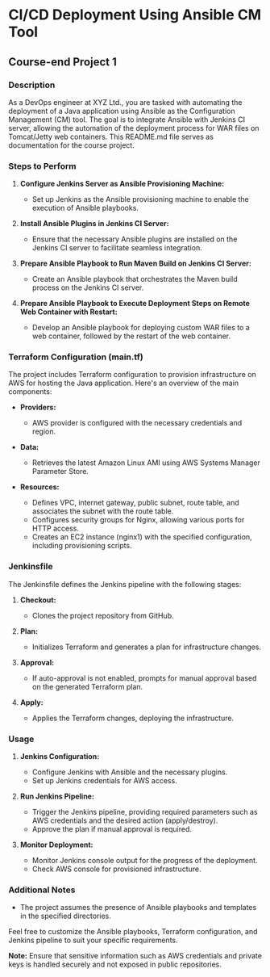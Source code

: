 # CI/CD Deployment Using Ansible CM Tool

## Course-end Project 1

### Description

As a DevOps engineer at XYZ Ltd., you are tasked with automating the deployment of a Java application using Ansible as the Configuration Management (CM) tool. The goal is to integrate Ansible with Jenkins CI server, allowing the automation of the deployment process for WAR files on Tomcat/Jetty web containers. This README.md file serves as documentation for the course project.

### Steps to Perform

1. **Configure Jenkins Server as Ansible Provisioning Machine:**
   - Set up Jenkins as the Ansible provisioning machine to enable the execution of Ansible playbooks.

2. **Install Ansible Plugins in Jenkins CI Server:**
   - Ensure that the necessary Ansible plugins are installed on the Jenkins CI server to facilitate seamless integration.

3. **Prepare Ansible Playbook to Run Maven Build on Jenkins CI Server:**
   - Create an Ansible playbook that orchestrates the Maven build process on the Jenkins CI server.

4. **Prepare Ansible Playbook to Execute Deployment Steps on Remote Web Container with Restart:**
   - Develop an Ansible playbook for deploying custom WAR files to a web container, followed by the restart of the web container.

### Terraform Configuration (main.tf)

The project includes Terraform configuration to provision infrastructure on AWS for hosting the Java application. Here's an overview of the main components:

- **Providers:**
  - AWS provider is configured with the necessary credentials and region.

- **Data:**
  - Retrieves the latest Amazon Linux AMI using AWS Systems Manager Parameter Store.

- **Resources:**
  - Defines VPC, internet gateway, public subnet, route table, and associates the subnet with the route table.
  - Configures security groups for Nginx, allowing various ports for HTTP access.
  - Creates an EC2 instance (nginx1) with the specified configuration, including provisioning scripts.

### Jenkinsfile

The Jenkinsfile defines the Jenkins pipeline with the following stages:

1. **Checkout:**
   - Clones the project repository from GitHub.

2. **Plan:**
   - Initializes Terraform and generates a plan for infrastructure changes.

3. **Approval:**
   - If auto-approval is not enabled, prompts for manual approval based on the generated Terraform plan.

4. **Apply:**
   - Applies the Terraform changes, deploying the infrastructure.

### Usage

1. **Jenkins Configuration:**
   - Configure Jenkins with Ansible and the necessary plugins.
   - Set up Jenkins credentials for AWS access.

2. **Run Jenkins Pipeline:**
   - Trigger the Jenkins pipeline, providing required parameters such as AWS credentials and the desired action (apply/destroy).
   - Approve the plan if manual approval is required.

3. **Monitor Deployment:**
   - Monitor Jenkins console output for the progress of the deployment.
   - Check AWS console for provisioned infrastructure.

### Additional Notes

- The project assumes the presence of Ansible playbooks and templates in the specified directories.

Feel free to customize the Ansible playbooks, Terraform configuration, and Jenkins pipeline to suit your specific requirements.

**Note:** Ensure that sensitive information such as AWS credentials and private keys is handled securely and not exposed in public repositories.
